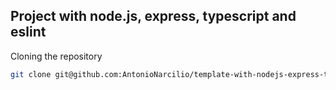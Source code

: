 ## Project with node.js, express, typescript and eslint


Cloning the repository
~~~bash
git clone git@github.com:AntonioNarcilio/template-with-nodejs-express-ts
~~~
